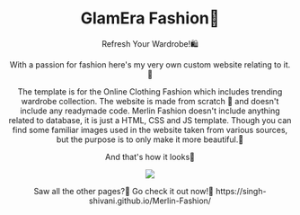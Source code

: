 <h1 align = "center">GlamEra Fashion🛒</h1>


<p align="center">Refresh Your Wardrobe!🛍️ 
 <p align="center">
With a passion for fashion here's my very own custom website relating to it.💃
 </p>
 
 
 <p align="center">
 The template is for the Online Clothing Fashion which includes trending wardrobe collection. The website is made from scratch 🥳 and doesn't include any readymade code.
Merlin Fashion doesn't include anything related to database, it is just a HTML, CSS and JS template. Though you can find some familiar images used in the website taken from various sources, but the purpose is to only make it more beautiful.🖤

 </p>

  <p align="center">
    And that's how it looks🤩
 </p>
 <p align="center">
 <img src="https://user-images.githubusercontent.com/47295558/76738138-11372680-6790-11ea-82c6-c27a9c2b7b68.gif">
  </p>
 <p align="center">
 Saw all the other pages?🧐 Go check it out now!🥳 
   https://singh-shivani.github.io/Merlin-Fashion/
</p>
